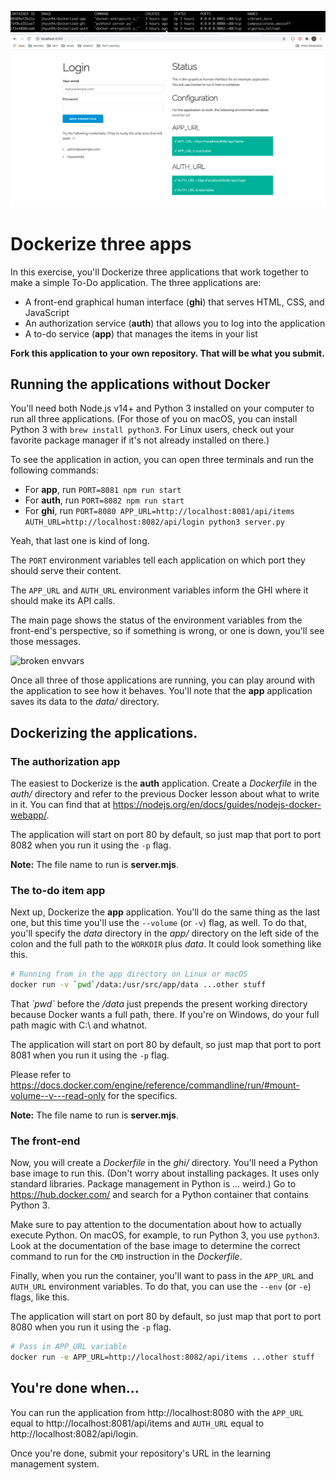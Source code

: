 ![broken envvars](./terminal.png)
![broken envvars](./browser.png)
# Dockerize three apps

In this exercise, you'll Dockerize three applications that work together to make
a simple To-Do application. The three applications are:

* A front-end graphical human interface (**ghi**) that serves HTML, CSS, and
  JavaScript
* An authorization service (**auth**) that allows you to log into the application
* A to-do service (**app**) that manages the items in your list

**Fork this application to your own repository. That will be what you submit.**

## Running the applications without Docker

You'll need both Node.js v14+ and Python 3 installed on your computer to run all
three applications. (For those of you on macOS, you can install Python 3 with
`brew install python3`. For Linux users, check out your favorite package manager
if it's not already installed on there.)

To see the application in action, you can open three terminals and run the following
commands:

* For **app**, run `PORT=8081 npm run start`
* For **auth**, run `PORT=8082 npm run start`
* For **ghi**, run `PORT=8080 APP_URL=http://localhost:8081/api/items AUTH_URL=http://localhost:8082/api/login python3 server.py`

Yeah, that last one is kind of long.

The `PORT` environment variables tell each application on which port they should
serve their content.

The `APP_URL` and `AUTH_URL` environment variables inform the GHI where it
should make its API calls.

The main page shows the status of the environment variables from the front-end's perspective, so if something is wrong, or one is down, you'll see those messages.

![broken envvars](./broken-envvars.png)

Once all three of those applications are running, you can play around with the
application to see how it behaves. You'll note that the **app** application
saves its data to the *data/* directory.

## Dockerizing the applications.

### The authorization app

The easiest to Dockerize is the **auth** application. Create a *Dockerfile* in
the *auth/* directory and refer to the previous Docker lesson about what to
write in it. You can find that at https://nodejs.org/en/docs/guides/nodejs-docker-webapp/.

The application will start on port 80 by default, so just map that
port to port 8082 when you run it using the `-p` flag.

**Note:** The file name to run is **server.mjs**.

### The to-do item app

Next up, Dockerize the **app** application. You'll do the same thing as the last
one, but this time you'll use the `--volume` (or `-v`) flag, as well. To do
that, you'll specify the *data* directory in the *app/* directory on the left
side of the colon and the full path to the `WORKDIR` plus *data*. It could look
something like this.

```sh
# Running from in the app directory on Linux or macOS
docker run -v `pwd`/data:/usr/src/app/data ...other stuff
```

That *\`pwd\`* before the */data* just prepends the present working directory because Docker wants a full path, there. If you're on Windows, do your full path magic with C:\ and whatnot.

The application will start on port 80 by default, so just map that
port to port 8081 when you run it using the `-p` flag.

Please refer to https://docs.docker.com/engine/reference/commandline/run/#mount-volume--v---read-only for the specifics.

**Note:** The file name to run is **server.mjs**.

### The front-end

Now, you will create a *Dockerfile* in the *ghi/* directory. You'll need a Python base image to run this. (Don't worry about installing packages. It uses only standard libraries. Package management in Python is ... weird.) Go to https://hub.docker.com/ and search for a Python container that contains Python 3.

Make sure to pay attention to the documentation about how to actually execute Python. On macOS, for example, to run Python 3, you use `python3`. Look at the documentation of the base image to determine the correct command to run for the `CMD` instruction in the *Dockerfile*.

Finally, when you run the container, you'll want to pass in the `APP_URL` and `AUTH_URL` environment variables. To do that, you can use the `--env` (or `-e`) flags, like this.

The application will start on port 80 by default, so just map that
port to port 8080 when you run it using the `-p` flag.

```sh
# Pass in APP_URL variable
docker run -e APP_URL=http://localhost:8082/api/items ...other stuff
```

## You're done when...

You can run the application from http://localhost:8080 with the `APP_URL` equal
to http://localhost:8081/api/items and `AUTH_URL` equal to
http://localhost:8082/api/login.

Once you're done, submit your repository's URL in the learning management
system.
